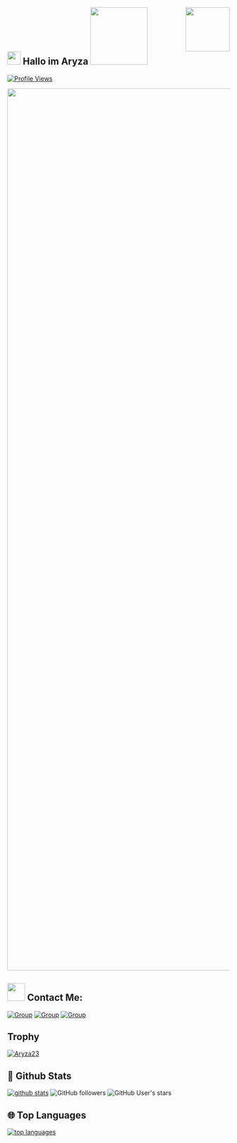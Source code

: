 
## <img src="https://raw.githubusercontent.com/MartinHeinz/MartinHeinz/master/wave.gif" width="30px"> Hallo im Aryza <img src="https://i.pinimg.com/originals/01/63/6c/01636c5434cd0462086620c60fdfec16.gif" width="130px">  <img align='right' src='https://user-images.githubusercontent.com/5713670/87202985-820dcb80-c2b6-11ea-9f56-7ec461c497c3.gif' width='100'>  
[![Profile Views](https://gpvc.arturio.dev/idzero23)](https://github.com/Aryza23) 
 

<p align="center"><a href="https://t.me/SatanicSociety"><img src="https://telegra.ph/file/378aae4c3cc5c066e49f6.jpg" width="2000"></a></p>

## <img height="40" src="https://raw.githubusercontent.com/innng/innng/master/assets/kyubey.gif"/> **Contact Me:**

[![Group](https://img.shields.io/badge/dynamic/json?logo=telegram&label=%40SatanicSociety&labelColor=282c34&suffix=+members&color=2CA5E0&query=%24.data.totalSubs&url=https%3A%2F%2Fapi.spencerwoo.com%2Fsubstats%2F%3Fsource%3Dtelegram%26queryKey%3DSatanicSociety&longCache=true%22)](https://t.me/SatanicSociety)
[![Group](https://img.shields.io/badge/dynamic/json?logo=telegram&label=%40Idzeroid&labelColor=282c34&suffix=+members&color=2CA5E0&query=%24.data.totalSubs&url=https%3A%2F%2Fapi.spencerwoo.com%2Fsubstats%2F%3Fsource%3Dtelegram%26queryKey%3DIdzeroid&longCache=true%22)](https://t.me/idzeroid)
[![Group](https://img.shields.io/badge/dynamic/json?logo=telegram&label=%40AboutAryza&labelColor=282c34&suffix=+members&color=2CA5E0&query=%24.data.totalSubs&url=https%3A%2F%2Fapi.spencerwoo.com%2Fsubstats%2F%3Fsource%3Dtelegram%26queryKey%3DAboutAryza&longCache=true%22)](https://t.me/AboutAryza)
   
## Trophy
<p align="left"> <a href="https://github.com/ryo-ma/github-profile-trophy"><img src="https://github-profile-trophy.vercel.app/?username=Aryza23" alt="Aryza23" /></a> </p>

##  🐙 **Github Stats** 

[![github stats](https://github-readme-stats.vercel.app/api?username=Aryza23&show_icons=true&theme=radical)](https://github.com/Aryza23)
![GitHub followers](https://img.shields.io/github/followers/Aryza23?color=aqua&label=Followers&style=for-the-badge)
![GitHub User's stars](https://img.shields.io/github/stars/Aryza23?affiliations=OWNER&color=aqua&style=for-the-badge)


## 🌐 **Top Languages**

[![top languages](https://github-readme-stats.vercel.app/api/top-langs/?username=Aryza23&show_icons=true&theme=radical&layout=compact)](https://github.com/Aryza23)

